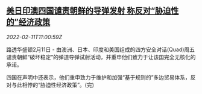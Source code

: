 <!--1644579063000-->
[美日印澳四国谴责朝鲜的导弹发射 称反对“胁迫性的”经济政策](https://cn.reuters.com/article/quad-north-korea-missile-test-0211-idCNKBS2KG0VY)
------

<div><i>2022-02-11T11:00:59Z</i></div><p>路透华盛顿2月11日 - 由澳洲、日本、印度和美国组成的四方安全对话(Quad)周五谴责朝鲜“破坏稳定”的弹道导弹试射活动，并重申他们致力于让该国完全无核化的承诺。</p><p>四国在声明中还表示，他们重申致力于维护和加强“基于规则的”多边贸易体系，反对与此相悖的“胁迫性经济政策”。(完)</p>

